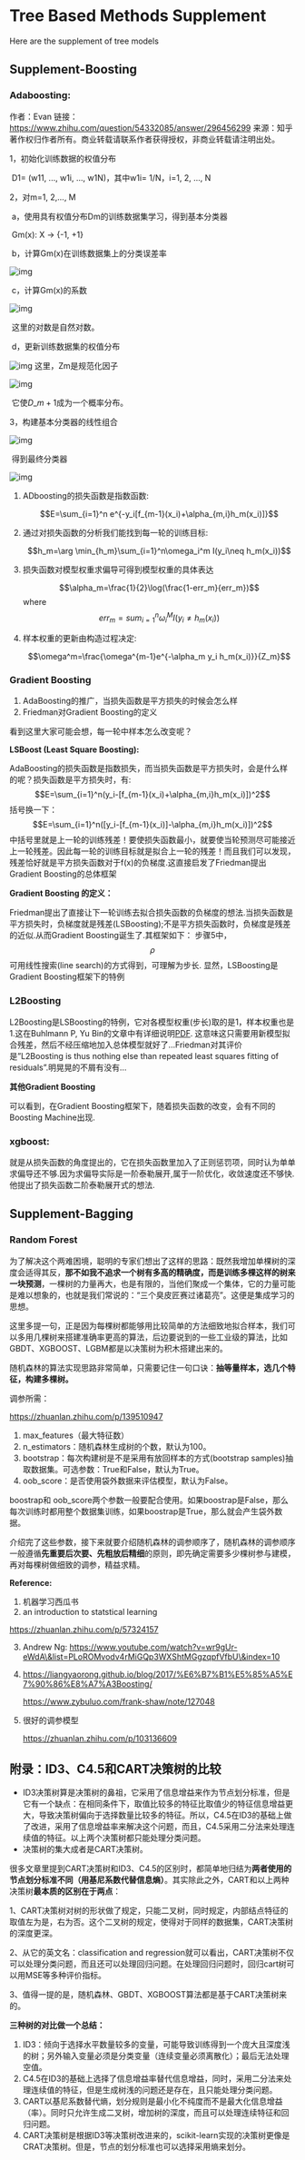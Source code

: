 # Tree Based Methods Supplement

Here are the supplement of tree models

## Supplement-Boosting

### Adaboosting:

作者：Evan 链接：https://www.zhihu.com/question/54332085/answer/296456299 来源：知乎 著作权归作者所有。商业转载请联系作者获得授权，非商业转载请注明出处。

1，初始化训练数据的权值分布

​ D1= (w11, ..., w1i, ..., w1N)，其中w1i= 1/N，i=1, 2, ..., N

2，对m=1, 2,..., M

​ a，使用具有权值分布Dm的训练数据集学习，得到基本分类器

​ Gm(x): X -> {-1, +1}

​ b，计算Gm(x)在训练数据集上的分类误差率

![img](https://pic1.zhimg.com/50/v2-a206e78b49a0cee7613197c81c10acbb\_hd.jpg?source=1940ef5c)

​ c，计算Gm(x)的系数

![img](https://pic1.zhimg.com/50/v2-b7f85a0220fdd4a738e4017e83f9b9ff\_hd.jpg?source=1940ef5c)

​ 这里的对数是自然对数。

​ d，更新训练数据集的权值分布

![img](https://pic2.zhimg.com/50/v2-a29b4527144bcc3b56693c92ffecb840\_hd.jpg?source=1940ef5c) 这里，Zm是规范化因子

![img](https://pic2.zhimg.com/50/v2-66039826b15f639e3a581299674ee361\_hd.jpg?source=1940ef5c)

​ 它使$D\_{m+1}$成为一个概率分布。

3，构建基本分类器的线性组合

![img](https://pic4.zhimg.com/50/v2-c504b60eb2e61b28db49a3ec1d2d44e3\_hd.jpg?source=1940ef5c)

​ 得到最终分类器

![img](https://pic1.zhimg.com/50/v2-80257279d4695ac4e6209eaa12e0198e\_hd.jpg?source=1940ef5c)

1.  ADboosting的损失函数是指数函数:

    $$E=\sum_{i=1}^n e^{-y_i[f_{m-1}(x_i)+\alpha_{m,i}h_m(x_i)]}$$
2.  通过对损失函数的分析我们能找到每一轮的训练目标:

    $$h_m=\arg \min_{h_m}\sum_{i=1}^n\omega_i^m I(y_i\neq h_m(x_i))$$
3.  损失函数对模型权重求偏导可得到模型权重的具体表达

    $$\alpha_m=\frac{1}{2}\log(\frac{1-err_m}{err_m})$$ where $$err_m=sum_{i=1}^n\omega_i^{M}I(y_i\neq h_m(x_i))$$
4.  样本权重的更新由构造过程决定:

    $$\omega^m=\frac{\omega^{m-1}e^{-\alpha_m y_i h_m(x_i)}}{Z_m}$$

### Gradient Boosting

1. AdaBoosting的推广，当损失函数是平方损失的时候会怎么样
2. Friedman对Gradient Boosting的定义

看到这里大家可能会想，每一轮中样本怎么改变呢？

**LSBoost (Least Square Boosting):**

AdaBoosting的损失函数是指数损失，而当损失函数是平方损失时，会是什么样的呢？损失函数是平方损失时，有: $$E=\sum_{i=1}^n(y_i-[f_{m-1}(x_i)+\alpha_{m,i}h_m(x_i)])^2$$ 括号换一下： $$E=\sum_{i=1}^n([y_i-[f_{m-1}(x_i)]-\alpha_{m,i}h_m(x_i)])^2$$ 中括号里就是上一轮的训练残差！要使损失函数最小，就要使当轮预测尽可能接近上一轮残差。因此每一轮的训练目标就是拟合上一轮的残差！而且我们可以发现，残差恰好就是平方损失函数对于f(x)的负梯度.这直接启发了Friedman提出Gradient Boosting的总体框架

**Gradient Boosting 的定义：**

Friedman提出了直接让下一轮训练去拟合损失函数的负梯度的想法.当损失函数是平方损失时，负梯度就是残差(LSBoosting);不是平方损失函数时，负梯度是残差的近似.从而Gradient Boosting诞生了.其框架如下： 步骤5中，$$\rho$$可用线性搜索(line search)的方式得到，可理解为步长. 显然，LSBoosting是Gradient Boosting框架下的特例

### L2Boosting

L2Boosting是LSBoosting的特例，它对各模型权重(步长)取的是1，样本权重也是1.这在Buhlmann P, Yu Bin的文章中有详细说明[PDF](http://www.stat.math.ethz.ch/Manuscripts/buhlmann/boosting.rev5.pdf). 这意味这只需要用新模型拟合残差，然后不经压缩地加入总体模型就好了…Friedman对其评价是”L2Boosting is thus nothing else than repeated least squares fitting of residuals”.明晃晃的不屑有没有…

**其他Gradient Boosting**

可以看到，在Gradient Boosting框架下，随着损失函数的改变，会有不同的Boosting Machine出现.

### xgboost:

就是从损失函数的角度提出的，它在损失函数里加入了正则惩罚项，同时认为单单求偏导还不够.因为求偏导实际是一阶泰勒展开,属于一阶优化，收敛速度还不够快.他提出了损失函数二阶泰勒展开式的想法.

## Supplement-Bagging

### Random Forest

为了解决这个两难困境，聪明的专家们想出了这样的思路：既然我增加单棵树的深度会适得其反，**那不如我不追求一个树有多高的精确度，而是训练多棵这样的树来一块预测**，一棵树的力量再大，也是有限的，当他们聚成一个集体，它的力量可能是难以想象的，也就是我们常说的：“三个臭皮匠赛过诸葛亮”。这便是集成学习的思想。

这里多提一句，正是因为每棵树都能够用比较简单的方法细致地拟合样本，我们可以多用几棵树来搭建准确率更高的算法，后边要说到的一些工业级的算法，比如GBDT、XGBOOST、LGBM都是以决策树为积木搭建出来的。

随机森林的算法实现思路非常简单，只需要记住一句口诀：**抽等量样本，选几个特征，构建多棵树。**

调参所需：

https://zhuanlan.zhihu.com/p/139510947

1. max\_features（最大特征数）
2. n\_estimators：随机森林生成树的个数，默认为100。
3. bootstrap：每次构建树是不是采用有放回样本的方式(bootstrap samples)抽取数据集。可选参数：True和False，默认为True。
4. oob\_score：是否使用袋外数据来评估模型，默认为False。

boostrap和 oob\_score两个参数一般要配合使用。如果boostrap是False，那么每次训练时都用整个数据集训练，如果boostrap是True，那么就会产生袋外数据。

介绍完了这些参数，接下来就要介绍随机森林的调参顺序了，随机森林的调参顺序一般遵循**先重要后次要、先粗放后精细**的原则，即先确定需要多少棵树参与建模，再对每棵树做细致的调参，精益求精。

**Reference:**

1. 机器学习西瓜书
2. an introduction to statstical learning

https://zhuanlan.zhihu.com/p/57324157

3. Andrew Ng: https://www.youtube.com/watch?v=wr9gUr-eWdA\&list=PLoROMvodv4rMiGQp3WXShtMGgzqpfVfbU\&index=10
4.  https://liangyaorong.github.io/blog/2017/%E6%B7%B1%E5%85%A5%E7%90%86%E8%A7%A3Boosting/

    https://www.zybuluo.com/frank-shaw/note/127048
5.  很好的调参模型

    https://zhuanlan.zhihu.com/p/103136609

## 附录：ID3、C4.5和CART决策树的比较

* ID3决策树算是决策树的鼻祖，它采用了信息增益来作为节点划分标准，但是它有一个缺点：在相同条件下，取值比较多的特征比取值少的特征信息增益更大，导致决策树偏向于选择数量比较多的特征。所以，C4.5在ID3的基础上做了改进，采用了信息增益率来解决这个问题，而且，C4.5采用二分法来处理连续值的特征。以上两个决策树都只能处理分类问题。
* 决策树的集大成者是CART决策树。

很多文章里提到CART决策树和ID3、C4.5的区别时，都简单地归结为**两者使用的节点划分标准不同（用基尼系数代替信息熵）**。其实除此之外，CART和以上两种决策树**最本质的区别在于两点**：

1、CART决策树对树的形状做了规定，只能二叉树，同时规定，内部结点特征的取值左为是，右为否。这个二叉树的规定，使得对于同样的数据集，CART决策树的深度更深。

2、从它的英文名：classification and regression就可以看出，CART决策树不仅可以处理分类问题，而且还可以处理回归问题。在处理回归问题时，回归cart树可以用MSE等多种评价指标。

3、值得一提的是，随机森林、GBDT、XGBOOST算法都是基于CART决策树来的。

**三种树的对比做一个总结：**

1. ID3：倾向于选择水平数量较多的变量，可能导致训练得到一个庞大且深度浅的树；另外输入变量必须是分类变量（连续变量必须离散化）；最后无法处理空值。
2. C4.5在ID3的基础上选择了信息增益率替代信息增益，同时，采用二分法来处理连续值的特征，但是生成树浅的问题还是存在，且只能处理分类问题。
3. CART以基尼系数替代熵，划分规则是最小化不纯度而不是最大化信息增益（率）。同时只允许生成二叉树，增加树的深度，而且可以处理连续特征和回归问题。
4. CART决策树是根据ID3等决策树改进来的，scikit-learn实现的决策树更像是CRAT决策树。但是，节点的划分标准也可以选择采用熵来划分。
